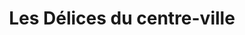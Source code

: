 ---
title: "Les Délices du centre-ville"
url: /nicolet/les-delices-du-centre-ville/
shop: supermarket
---